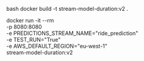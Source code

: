 bash docker build -t stream-model-duration:v2 .

docker run -it --rm \
    -p 8080:8080 \
    -e PREDICTIONS_STREAM_NAME="ride_prediction" \
    -e TEST_RUN="True" \
    -e AWS_DEFAULT_REGION="eu-west-1" \
    stream-model-duration:v2